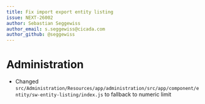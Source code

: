 ```yaml
---
title: Fix import export entity listing
issue: NEXT-26002
author: Sebastian Seggewiss
author_email: s.seggewiss@cicada.com
author_github: @seggewiss
---
```

# Administration
* Changed `src/Administration/Resources/app/administration/src/app/component/entity/sw-entity-listing/index.js` to fallback to numeric limit
